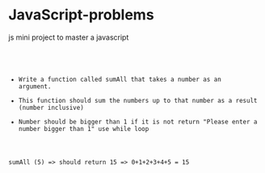 # JavaScript-problems

js mini project to master a javascript 

<code>

- Write a function called sumAll that takes a number as an argument.
- This function should sum the numbers up to that number as a result (number inclusive)
- Number should be bigger than 1 if it is not return "Please enter a number bigger than 1"
use while loop

 sumAll (5) => should return 15 => 0+1+2+3+4+5 = 15

</code>